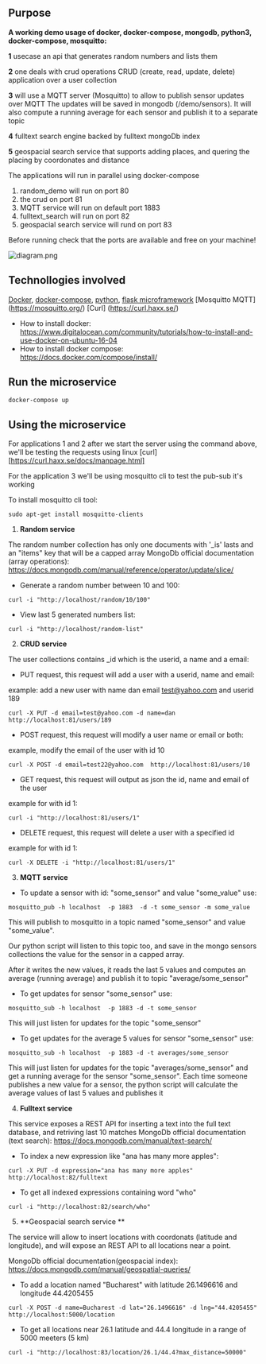 ## Purpose

**A working demo usage of docker, docker-compose, mongodb, python3, docker-compose, mosquitto:**

**1** usecase an api that generates random numbers and lists them

**2** one deals with crud operations CRUD (create, read, update, delete) 
application over a user collection

**3** will use a MQTT server (Mosquitto) to allow to publish sensor updates over MQTT
The updates will be saved in mongodb (/demo/sensors). It will also compute a running average 
for each sensor and publish it to a separate topic

**4** fulltext search engine backed by fulltext mongoDb index

**5** geospacial search service that supports adding places, and quering the placing by coordonates and distance



The applications will run in parallel using docker-compose

1. random_demo will run on port 80
2. the crud on port 81
3. MQTT service will run on default port 1883
4. fulltext_search will run on port 82
5. geospacial search service will rund on port 83

Before running check that the ports are available and free on your machine!

![diagram.png](https://github.com/danionescu0/docker-flask-mongodb-example/blob/master/resources/diagram.jpg)

## Technollogies involved
[Docker](https://opensource.com/resources/what-docker), [docker-compose](https://docs.docker.com/compose/), 
[python](https://www.python.org/doc/essays/blurb/), 
[flask microframework](http://flask.pocoo.org/)
[Mosquitto MQTT] (https://mosquitto.org/)
[Curl] (https://curl.haxx.se/)

* How to install docker: https://www.digitalocean.com/community/tutorials/how-to-install-and-use-docker-on-ubuntu-16-04
* How to install docker compose: https://docs.docker.com/compose/install/



## Run the microservice
````
docker-compose up
````

## Using the microservice
For applications 1 and 2 after we start the server using the command above, we'll be testing 
the requests using linux [curl][https://curl.haxx.se/docs/manpage.html]

For the application 3 we'll be using mosquitto cli to test the pub-sub it's working

To install mosquitto cli tool:
````
sudo apt-get install mosquitto-clients
````


1) **Random service**

The random number collection has only one documents with '_is' lasts
and an "items" key that will be a capped array
MongoDb official documentation (array operations): https://docs.mongodb.com/manual/reference/operator/update/slice/
* Generate a random number between 10 and 100: 
````
curl -i "http://localhost/random/10/100"
````

* View last 5 generated numbers list: 

````
curl -i "http://localhost/random-list"
````

2) **CRUD service**

The user collections contains _id which is the userid, a name and a email:


* PUT request, this request will add a user with a userid, name and email:

example: add a new user with name dan email test@yahoo.com and userid 189
````
curl -X PUT -d email=test@yahoo.com -d name=dan http://localhost:81/users/189
````

* POST request, this request will modify a user name or email or both:

example, modify the email of the user with id 10

````
curl -X POST -d email=test22@yahoo.com  http://localhost:81/users/10

````

* GET request, this request will output as json the id, name and email of the user

example for with id 1:
````
curl -i "http://localhost:81/users/1"
````

* DELETE request, this request will delete a user with a specified id

example for with id 1:
````
curl -X DELETE -i "http://localhost:81/users/1"
````

3) **MQTT service**

* To update a sensor with id: "some_sensor" and value "some_value" use:

````
mosquitto_pub -h localhost  -p 1883  -d -t some_sensor -m some_value
````
This will publish to mosquitto in a topic named "some_sensor" and value "some_value".

Our python script will listen to this topic too, and save in the mongo sensors collections
the value for the sensor in a capped array.

After it writes the new values, it reads the last 5 values and computes an average (running average)
and publish it to topic "average/some_sensor"

* To get updates for sensor "some_sensor" use:
````
mosquitto_sub -h localhost  -p 1883 -d -t some_sensor
````
This will just listen for updates for the topic "some_sensor"

* To get updates for the average 5 values for sensor "some_sensor" use:
````
mosquitto_sub -h localhost  -p 1883 -d -t averages/some_sensor
````

This will just listen for updates for the topic "averages/some_sensor" and get a running average 
for the sensor "some_sensor". Each time someone publishes a new value for a sensor, the 
python script will calculate the average values of last 5 values and publishes it


4) **Fulltext service**

This service exposes a REST API for inserting a text into the full text database, and retriving last 10 matches
MongoDb official documentation (text search): https://docs.mongodb.com/manual/text-search/
* To index a new expression like "ana has many more apples":
````
curl -X PUT -d expression="ana has many more apples"  http://localhost:82/fulltext
````

* To get all indexed expressions containing word "who"
````
curl -i "http://localhost:82/search/who"
````

5) **Geospacial search service **

The service will allow to insert locations with coordonats (latitude and longitude), and will expose an REST API
to all locations near a point.

MongoDb official documentation(geospacial index): https://docs.mongodb.com/manual/geospatial-queries/

* To add a location named "Bucharest" with latitude 26.1496616 and longitude 44.4205455
````
curl -X POST -d name=Bucharest -d lat="26.1496616" -d lng="44.4205455"  http://localhost:5000/location
````

* To get all locations near 26.1 latitude and 44.4 longitude in a range of 5000 meeters (5 km)
````
curl -i "http://localhost:83/location/26.1/44.4?max_distance=50000"
````